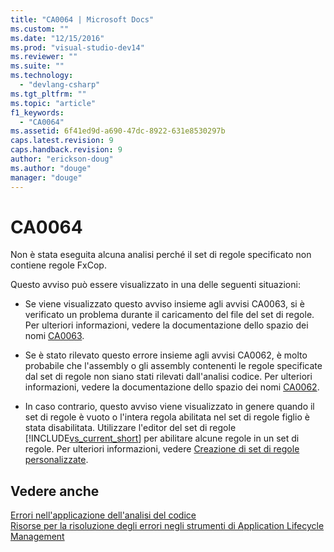 ```yaml
---
title: "CA0064 | Microsoft Docs"
ms.custom: ""
ms.date: "12/15/2016"
ms.prod: "visual-studio-dev14"
ms.reviewer: ""
ms.suite: ""
ms.technology: 
  - "devlang-csharp"
ms.tgt_pltfrm: ""
ms.topic: "article"
f1_keywords: 
  - "CA0064"
ms.assetid: 6f41ed9d-a690-47dc-8922-631e8530297b
caps.latest.revision: 9
caps.handback.revision: 9
author: "erickson-doug"
ms.author: "douge"
manager: "douge"
---
```

# CA0064
Non è stata eseguita alcuna analisi perché il set di regole specificato non contiene regole FxCop.  
  
 Questo avviso può essere visualizzato in una delle seguenti situazioni:  
  
-   Se viene visualizzato questo avviso insieme agli avvisi CA0063, si è verificato un problema durante il caricamento del file del set di regole.  Per ulteriori informazioni, vedere la documentazione dello spazio dei nomi [CA0063](../misc/ca0063.md).  
  
-   Se è stato rilevato questo errore insieme agli avvisi CA0062, è molto probabile che l'assembly o gli assembly contenenti le regole specificate dal set di regole non siano stati rilevati dall'analisi codice.  Per ulteriori informazioni, vedere la documentazione dello spazio dei nomi [CA0062](/visual-cpp/misc/ca0062).  
  
-   In caso contrario, questo avviso viene visualizzato in genere quando il set di regole è vuoto o l'intera regola abilitata nel set di regole figlio è stata disabilitata.  Utilizzare l'editor del set di regole [!INCLUDE[vs_current_short](../code-quality/includes/vs_current_short_md.md)] per abilitare alcune regole in un set di regole.  Per ulteriori informazioni, vedere [Creazione di set di regole personalizzate](../code-quality/creating-custom-code-analysis-rule-sets.md).  
  
## Vedere anche  
 [Errori nell'applicazione dell'analisi del codice](../code-quality/code-analysis-application-errors.md)   
 [Risorse per la risoluzione degli errori negli strumenti di Application Lifecycle Management](../Topic/Resources%20for%20Troubleshooting%20Errors%20in%20Application%20Lifecycle%20Management%20Tools.md)